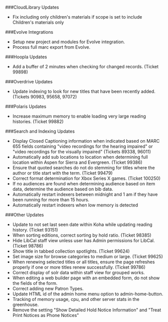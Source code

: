 ###CloudLibrary Updates
- Fix including only children's materials if scope is set to include Children's materials only

###Evolve Integrations
- Setup new project and modules for Evolve integration. 
- Process full marc export from Evolve.

###Hoopla Updates
- Add a buffer of 2 minutes when checking for changed records. (Ticket 99898)

###Overdrive Updates
- Update indexing to look for new titles that have been recently added. (Tickets 90983, 95658, 97072) 

###Polaris Updates
- Increase maximum memory to enable loading very large reading histories. (Ticket 99882) 

###Search and Indexing Updates
- Display Closed Captioning information when indicated based on MARC 655 fields containing "video recordings for the hearing impaired" or "video recordings for the visually impaired" (Tickets 89338, 96011)
- Automatically add sub locations to location when determining full location within Aspen for Sierra and Evergreen. (Ticket 99386)
- Ensure that quoted searches do not do stemming for titles where the author or title start with the term. (Ticket 99479)
- Correct format determination for Xbox Series X games. (Ticket 100250)
- If no audiences are found when determining audience based on item data, determine the audience based on bib data.   
- Automatically restart indexers between midnight and 1 am if they have been running for more than 15 hours. 
- Automatically restart indexers when low memory is detected

###Other Updates
- Update to not set last seen date within Koha while updating reading history. (Ticket 93151)
- When sorting editions, correct sorting by hold ratio. (Ticket 98385)
- Hide LibCal staff view unless user has Admin permissions for LibCal. (Ticket 98786)
- Show title in tabbed collection spotlights. (Ticket 99624)
- Set image size for browse categories to medium or large. (Ticket 99625)
- When renewing selected titles or all titles, ensure the page refreshes properly if one or more titles renew successfully.  (Ticket 99786)
- Correct display of solr data within staff view for grouped works.
- When editing a web builder page with an embedded form, do not show the fields of the form. 
- Correct adding new Patron Types.
- Update HTML id of the admin home menu option to admin-home-button.
- Tracking of memory usage, cpu, and other server stats in the greenhouse.
- Remove the setting "Show Detailed Hold Notice Information" and "Treat Print Notices as Phone Notices"